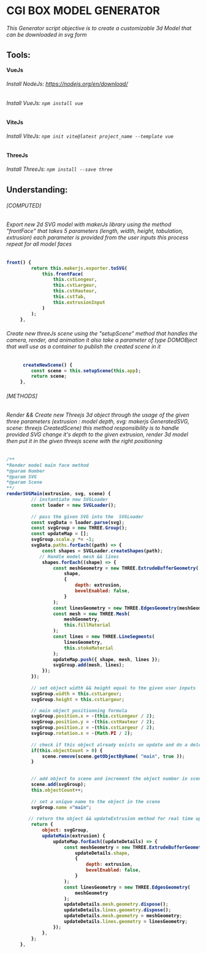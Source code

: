 # CGI BOX MODEL GENERATOR
###### This Generator script objective is to create a customizable 3d Model that can be downloaded in svg form
## Tools:
<b>VueJs
 ###### Install NodeJs: https://nodejs.org/en/download/
  ###### Install VueJs: ```npm install vue ```

 <b> ViteJs
   ###### Install ViteJs: ``` npm init vite@latest project_name --template vue ```
 
 <b> ThreeJs <br>
   ###### Install ThreeJs: ``` npm install --save three ```
## Understanding:
###### [COMPUTED]
  ###### Export new 2d SVG model with makerJs library  using  the method "frontFace" that takes 5 parameters (length, width, height, tabulation, extrusion) each parameter is provided from the user inputs this process repeat for all model faces
   ```javascript
  front() {
            return this.makerjs.exporter.toSVG(
                this.frontFace(
                    this.cstLongeur,
                    this.cstLargeur,
                    this.cstHauteur,
                    this.cstTab,
                    this.extrusionInput
                )
            );
        },
  
   ```
  
  
###### Create new threeJs scene using the "setupScene" method that handles the camera, render, and animation it also take a parameter of type DOMOBject that well use as a container to publish the created scene in it
   ```javascript
         createNewScene() {
            const scene = this.setupScene(this.app);
            return scene;
        },
  
   ```
  
  
  
  
###### [METHODS]
  ###### Render && Create new Threejs 3d object through the usage of the given three parameters (extrusion : model depth, svg: makerjs GeneratedSVG, scene: threejs CreatedScene)  this method responsibility is to handle provided SVG change it's depth to the given extrusion, render 3d model then put it in the given threejs scene with the right positioning 
   ```javascript
  /**
  *Render model main face method
  *@param Number
  *@param SVG
  *@param Scene
  **/
 renderSVGMain(extrusion, svg, scene) {
            // instantiate new SVGLoader
            const loader = new SVGLoader();
            
            // pass the given SVG into the  SVGLoader
            const svgData = loader.parse(svg);
            const svgGroup = new THREE.Group();
            const updateMap = [];
            svgGroup.scale.y *= -1;
            svgData.paths.forEach((path) => {
                const shapes = SVGLoader.createShapes(path);
               // Handle model mesh && lines 
                shapes.forEach((shape) => {
                    const meshGeometry = new THREE.ExtrudeBufferGeometry(
                        shape,
                        {
                            depth: extrusion,
                            bevelEnabled: false,
                        }
                    );
                    const linesGeometry = new THREE.EdgesGeometry(meshGeometry);
                    const mesh = new THREE.Mesh(
                        meshGeometry,
                        this.fillMaterial
                    );
                    const lines = new THREE.LineSegments(
                        linesGeometry,
                        this.stokeMaterial
                    );
                    updateMap.push({ shape, mesh, lines });
                    svgGroup.add(mesh, lines);
                });
            });
            
            // set object width && height equal to the given user inputs
            svgGroup.width = this.cstLargeur;
            svgGroup.height = this.cstLargeur;
  
            // main object positionning formula
            svgGroup.position.x = -(this.cstLongeur / 2);
            svgGroup.position.y = -(this.cstHauteur / 2);
            svgGroup.position.z = -(this.cstLargeur / 2);
            svgGroup.rotation.x = -(Math.PI / 2);
            
            // check if this object already exists on update and do a delete operation for the old object from scene if it already exists through the given unique name of object
            if(this.objectCount > 0) {
                scene.remove(scene.getObjectByName( "main", true ));
            }
            
  
            // add object to scene and increment the object number in scene 
            scene.add(svgGroup);
            this.objectCount++;
            
            // set a unique name to the object in the scene
            svgGroup.name ="main";
          
           // return the object && updateExtrusion method for real time update
            return {
                object: svgGroup,
                updateMain(extrusion) {
                    updateMap.forEach((updateDetails) => {
                        const meshGeometry = new THREE.ExtrudeBufferGeometry(
                            updateDetails.shape,
                            {
                                depth: extrusion,
                                bevelEnabled: false,
                            }
                        );
                        const linesGeometry = new THREE.EdgesGeometry(
                            meshGeometry
                        );
                        updateDetails.mesh.geometry.dispose();
                        updateDetails.lines.geometry.dispose();
                        updateDetails.mesh.geometry = meshGeometry;
                        updateDetails.lines.geometry = linesGeometry;
                    });
                },
            };
        },
  
   ```
